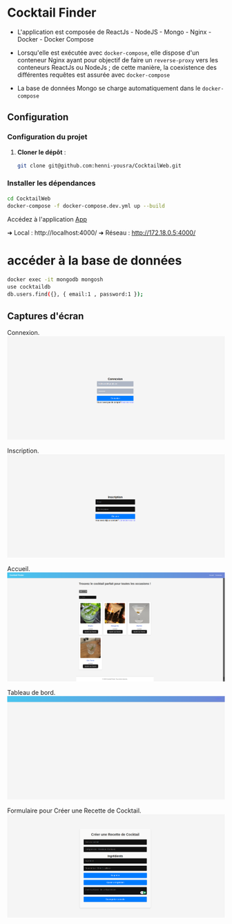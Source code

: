 # Cocktail Finder 

-   L'application est composée de ReactJs - NodeJS - Mongo - Nginx - Docker - Docker Compose

-   Lorsqu'elle est exécutée avec `docker-compose`, elle dispose d'un conteneur Nginx ayant pour objectif de faire un `reverse-proxy` vers les conteneurs ReactJs ou NodeJs ; de cette manière, la coexistence des différentes requêtes est assurée avec `docker-compose`

-   La base de données Mongo se charge automatiquement dans le `docker-compose`

## Configuration

### Configuration du projet

1. **Cloner le dépôt** :
   ```bash
   git clone git@github.com:henni-yousra/CocktailWeb.git
   ```

### Installer les dépendances
   ```bash
cd CocktailWeb
docker-compose -f docker-compose.dev.yml up --build
   ```
Accédez à l'application [ App ](http://localhost:4000/)

➜  Local :   http://localhost:4000/
➜  Réseau : http://172.18.0.5:4000/

# accéder à la base de données

   ```bash
docker exec -it mongodb mongosh
use cocktaildb
db.users.find({}, { email:1 , password:1 });
   ```

## Captures d'écran

Connexion.
![Connexion](images/login.png)

Inscription.
![Inscription](images/signup.png)

Accueil.
![Accueil](images/home.png)

Tableau de bord.
![Tableau de bord](images/dashboard.png)

Formulaire pour Créer une Recette de Cocktail.
![Formulaire pour Créer une Recette de Cocktail](images/formulaire_creation_cocktail.png)
